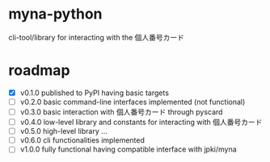 # myna-python
cli-tool/library for interacting with the 個人番号カード


# roadmap

- [x] v0.1.0 published to PyPI having basic targets
- [ ] v0.2.0 basic command-line interfaces implemented (not functional)
- [ ] v0.3.0 basic interaction with 個人番号カード through pyscard
- [ ] v0.4.0 low-level library and constants for interacting with 個人番号カード
- [ ] v0.5.0 high-level library ...
- [ ] v0.6.0 cli functionalities implemented
- [ ] v1.0.0 fully functional having compatible interface with jpki/myna